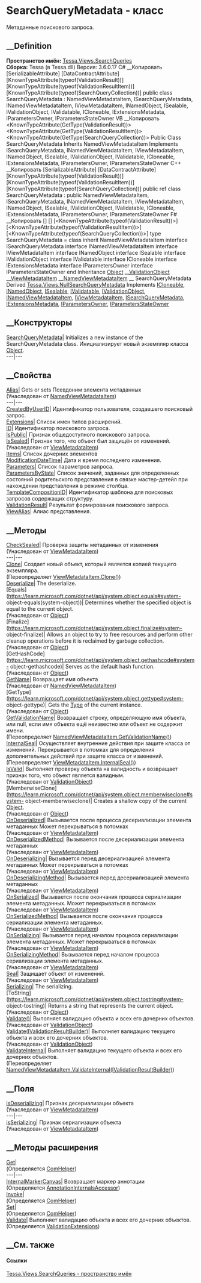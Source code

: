 # SearchQueryMetadata - класс
Метаданные поискового запроса.
## __Definition
 **Пространство имён:**
[Tessa.Views.SearchQueries](N_Tessa_Views_SearchQueries.htm)  
 **Сборка:** Tessa (в Tessa.dll) Версия: 3.6.0.17
C# __Копировать
    [SerializableAttribute]
    [DataContractAttribute]
    [KnownTypeAttribute(typeof(ValidationResult))]
    [KnownTypeAttribute(typeof(ValidationResultItem))]
    [KnownTypeAttribute(typeof(SearchQueryCollection))]
    public class SearchQueryMetadata : NamedViewMetadataItem, 
    	ISearchQueryMetadata, INamedViewMetadataItem, IViewMetadataItem, INamedObject, ISealable, 
    	IValidationObject, IValidatable, ICloneable, IExtensionsMetadata, IParametersOwner, 
    	IParametersStateOwner
VB __Копировать
    <SerializableAttribute>
    <DataContractAttribute>
    <KnownTypeAttribute(GetType(ValidationResult))>
    <KnownTypeAttribute(GetType(ValidationResultItem))>
    <KnownTypeAttribute(GetType(SearchQueryCollection))>
    Public Class SearchQueryMetadata
    	Inherits NamedViewMetadataItem
    	Implements ISearchQueryMetadata, INamedViewMetadataItem, IViewMetadataItem, INamedObject, 
    	ISealable, IValidationObject, IValidatable, ICloneable, IExtensionsMetadata, 
    	IParametersOwner, IParametersStateOwner
C++ __Копировать
    [SerializableAttribute]
    [DataContractAttribute]
    [KnownTypeAttribute(typeof(ValidationResult))]
    [KnownTypeAttribute(typeof(ValidationResultItem))]
    [KnownTypeAttribute(typeof(SearchQueryCollection))]
    public ref class SearchQueryMetadata : public NamedViewMetadataItem, 
    	ISearchQueryMetadata, INamedViewMetadataItem, IViewMetadataItem, INamedObject, ISealable, 
    	IValidationObject, IValidatable, ICloneable, IExtensionsMetadata, IParametersOwner, 
    	IParametersStateOwner
F# __Копировать
     [<SerializableAttribute>]
    [<DataContractAttribute>]
    [<KnownTypeAttribute(typeof(ValidationResult))>]
    [<KnownTypeAttribute(typeof(ValidationResultItem))>]
    [<KnownTypeAttribute(typeof(SearchQueryCollection))>]
    type SearchQueryMetadata = 
        class
            inherit NamedViewMetadataItem
            interface ISearchQueryMetadata
            interface INamedViewMetadataItem
            interface IViewMetadataItem
            interface INamedObject
            interface ISealable
            interface IValidationObject
            interface IValidatable
            interface ICloneable
            interface IExtensionsMetadata
            interface IParametersOwner
            interface IParametersStateOwner
        end
Inheritance
    [Object](https://learn.microsoft.com/dotnet/api/system.object) __[ValidationObject](T_Tessa_Platform_Validation_ValidationObject.htm) __[ViewMetadataItem](T_Tessa_Views_Metadata_ViewMetadataItem.htm) __[NamedViewMetadataItem](T_Tessa_Views_Metadata_NamedViewMetadataItem.htm) __ SearchQueryMetadata
Derived
[Tessa.Views.NullSearchQueryMetadata](T_Tessa_Views_NullSearchQueryMetadata.htm)
Implements
    [ICloneable](https://learn.microsoft.com/dotnet/api/system.icloneable), [INamedObject](T_Tessa_Platform_Collections_INamedObject.htm), [ISealable](T_Tessa_Platform_ISealable.htm), [IValidatable](T_Tessa_Platform_Validation_IValidatable.htm), [IValidationObject](T_Tessa_Platform_Validation_IValidationObject.htm), [INamedViewMetadataItem](T_Tessa_Views_Metadata_INamedViewMetadataItem.htm), [IViewMetadataItem](T_Tessa_Views_Metadata_IViewMetadataItem.htm), [ISearchQueryMetadata](T_Tessa_Views_SearchQueries_ISearchQueryMetadata.htm), [IExtensionsMetadata](T_Tessa_Views_Workplaces_IExtensionsMetadata.htm), [IParametersOwner](T_Tessa_Views_Workplaces_IParametersOwner.htm), [IParametersStateOwner](T_Tessa_Views_Workplaces_IParametersStateOwner.htm)
##  __Конструкторы
[SearchQueryMetadata](M_Tessa_Views_SearchQueries_SearchQueryMetadata__ctor.htm)|
Initializes a new instance of the SearchQueryMetadata class. Инициализирует
новый экземпляр класса
[Object](https://learn.microsoft.com/dotnet/api/system.object).  
---|---  
## __Свойства
[Alias](P_Tessa_Views_Metadata_NamedViewMetadataItem_Alias.htm)|  Gets or sets
Псевдоним элемента метаданных  
(Унаследован от
[NamedViewMetadataItem](T_Tessa_Views_Metadata_NamedViewMetadataItem.htm))  
---|---  
[CreatedByUserID](P_Tessa_Views_SearchQueries_SearchQueryMetadata_CreatedByUserID.htm)|
Идентификатор пользователя, создавшего поисковый запрос.  
[Extensions](P_Tessa_Views_SearchQueries_SearchQueryMetadata_Extensions.htm)|
Список имен типов расширений.  
[ID](P_Tessa_Views_SearchQueries_SearchQueryMetadata_ID.htm)|  Идентификатор
поискового запроса.  
[IsPublic](P_Tessa_Views_SearchQueries_SearchQueryMetadata_IsPublic.htm)|
Признак общедоступного поискового запроса.  
[IsSealed](P_Tessa_Views_Metadata_ViewMetadataItem_IsSealed.htm)| Признак
того, что объект был защищён от изменений.  
(Унаследован от
[ViewMetadataItem](T_Tessa_Views_Metadata_ViewMetadataItem.htm))  
[Items](P_Tessa_Views_SearchQueries_SearchQueryMetadata_Items.htm)|  Список
дочерних элементов  
[ModificationDateTime](P_Tessa_Views_SearchQueries_SearchQueryMetadata_ModificationDateTime.htm)|
Дата и время последнего изменения.  
[Parameters](P_Tessa_Views_SearchQueries_SearchQueryMetadata_Parameters.htm)|
Список параметров запроса.  
[ParametersByState](P_Tessa_Views_SearchQueries_SearchQueryMetadata_ParametersByState.htm)|
Список значений, заданных для определенных состояний родительского
представления в связке мастер-детейл при нахождении представления в режиме
столбца.  
[TemplateCompositionID](P_Tessa_Views_SearchQueries_SearchQueryMetadata_TemplateCompositionID.htm)|
Идентификатор шаблона для поисковых запросов содержащих структуру.  
[ValidationResult](P_Tessa_Views_SearchQueries_SearchQueryMetadata_ValidationResult.htm)|
Результат формирования поискового запроса.  
[ViewAlias](P_Tessa_Views_SearchQueries_SearchQueryMetadata_ViewAlias.htm)|
Алиас представления.  
## __Методы
[CheckSealed](M_Tessa_Views_Metadata_ViewMetadataItem_CheckSealed.htm)|
Проверка защиты метаданных от изменения  
(Унаследован от
[ViewMetadataItem](T_Tessa_Views_Metadata_ViewMetadataItem.htm))  
---|---  
[Clone](M_Tessa_Views_SearchQueries_SearchQueryMetadata_Clone.htm)|  Создает
новый объект, который является копией текущего экземпляра.  
(Переопределяет
[ViewMetadataItem.Clone()](M_Tessa_Views_Metadata_ViewMetadataItem_Clone.htm))  
[Deserialize](M_Tessa_Views_SearchQueries_SearchQueryMetadata_Deserialize.htm)|
The deserialize.  
[Equals](https://learn.microsoft.com/dotnet/api/system.object.equals#system-
object-equals\(system-object\))| Determines whether the specified object is
equal to the current object.  
(Унаследован от
[Object](https://learn.microsoft.com/dotnet/api/system.object))  
[Finalize](https://learn.microsoft.com/dotnet/api/system.object.finalize#system-
object-finalize)| Allows an object to try to free resources and perform other
cleanup operations before it is reclaimed by garbage collection.  
(Унаследован от
[Object](https://learn.microsoft.com/dotnet/api/system.object))  
[GetHashCode](https://learn.microsoft.com/dotnet/api/system.object.gethashcode#system-
object-gethashcode)| Serves as the default hash function.  
(Унаследован от
[Object](https://learn.microsoft.com/dotnet/api/system.object))  
[GetName](M_Tessa_Views_Metadata_NamedViewMetadataItem_GetName.htm)|
Возвращает имя объекта  
(Унаследован от
[NamedViewMetadataItem](T_Tessa_Views_Metadata_NamedViewMetadataItem.htm))  
[GetType](https://learn.microsoft.com/dotnet/api/system.object.gettype#system-
object-gettype)| Gets the
[Type](https://learn.microsoft.com/dotnet/api/system.type) of the current
instance.  
(Унаследован от
[Object](https://learn.microsoft.com/dotnet/api/system.object))  
[GetValidationName](M_Tessa_Views_SearchQueries_SearchQueryMetadata_GetValidationName.htm)|
Возвращает строку, определяющую имя объекта, или null, если имя объекта ещё
неизвестно или объект не содержит имени.  
(Переопределяет
[NamedViewMetadataItem.GetValidationName()](M_Tessa_Views_Metadata_NamedViewMetadataItem_GetValidationName.htm))  
[InternalSeal](M_Tessa_Views_SearchQueries_SearchQueryMetadata_InternalSeal.htm)|
Осуществляет внутренние действия при защите класса от изменений. Перекрывается
в потомках для определения дополнительных действий при защите класса от
изменений.  
(Переопределяет
[ViewMetadataItem.InternalSeal()](M_Tessa_Views_Metadata_ViewMetadataItem_InternalSeal.htm))  
[IsValid](M_Tessa_Platform_Validation_ValidationObject_IsValid.htm)| Выполняет
проверку объекта на валидность и возвращает признак того, что объект является
валидным.  
(Унаследован от
[ValidationObject](T_Tessa_Platform_Validation_ValidationObject.htm))  
[MemberwiseClone](https://learn.microsoft.com/dotnet/api/system.object.memberwiseclone#system-
object-memberwiseclone)| Creates a shallow copy of the current
[Object](https://learn.microsoft.com/dotnet/api/system.object).  
(Унаследован от
[Object](https://learn.microsoft.com/dotnet/api/system.object))  
[OnDeserialized](M_Tessa_Views_Metadata_ViewMetadataItem_OnDeserialized.htm)|
Вызывается после процесса десериализации элемента метаданных Может
перекрываться в потомках  
(Унаследован от
[ViewMetadataItem](T_Tessa_Views_Metadata_ViewMetadataItem.htm))  
[OnDeserializedMethod](M_Tessa_Views_Metadata_ViewMetadataItem_OnDeserializedMethod.htm)|
Вызывается после десериализации элемента метаданных  
(Унаследован от
[ViewMetadataItem](T_Tessa_Views_Metadata_ViewMetadataItem.htm))  
[OnDeserializing](M_Tessa_Views_Metadata_ViewMetadataItem_OnDeserializing.htm)|
Вызывается перед десериализацией элемента метаданных Может перекрываться в
потомках  
(Унаследован от
[ViewMetadataItem](T_Tessa_Views_Metadata_ViewMetadataItem.htm))  
[OnDeserializingMethod](M_Tessa_Views_Metadata_ViewMetadataItem_OnDeserializingMethod.htm)|
Вызывается перед десериализацией элемента метаданных  
(Унаследован от
[ViewMetadataItem](T_Tessa_Views_Metadata_ViewMetadataItem.htm))  
[OnSerialized](M_Tessa_Views_Metadata_ViewMetadataItem_OnSerialized.htm)|
Вызывается после окончания процесса сериализации элемента метаданных. Может
перекрываться в потомках  
(Унаследован от
[ViewMetadataItem](T_Tessa_Views_Metadata_ViewMetadataItem.htm))  
[OnSerializedMethod](M_Tessa_Views_Metadata_ViewMetadataItem_OnSerializedMethod.htm)|
Вызывается после окончания процесса сериализации элемента метаданных.  
(Унаследован от
[ViewMetadataItem](T_Tessa_Views_Metadata_ViewMetadataItem.htm))  
[OnSerializing](M_Tessa_Views_Metadata_ViewMetadataItem_OnSerializing.htm)|
Вызывается перед началом процесса сериализации элемента метаданных. Может
перекрываться в потомках  
(Унаследован от
[ViewMetadataItem](T_Tessa_Views_Metadata_ViewMetadataItem.htm))  
[OnSerializingMethod](M_Tessa_Views_Metadata_ViewMetadataItem_OnSerializingMethod.htm)|
Вызывается перед началом процесса сериализации элемента метаданных.  
(Унаследован от
[ViewMetadataItem](T_Tessa_Views_Metadata_ViewMetadataItem.htm))  
[Seal](M_Tessa_Views_Metadata_ViewMetadataItem_Seal.htm)| Защищает объект от
изменений.  
(Унаследован от
[ViewMetadataItem](T_Tessa_Views_Metadata_ViewMetadataItem.htm))  
[Serializing](M_Tessa_Views_SearchQueries_SearchQueryMetadata_Serializing.htm)|
The serializing.  
[ToString](https://learn.microsoft.com/dotnet/api/system.object.tostring#system-
object-tostring)| Returns a string that represents the current object.  
(Унаследован от
[Object](https://learn.microsoft.com/dotnet/api/system.object))  
[Validate()](M_Tessa_Platform_Validation_ValidationObject_Validate.htm)|
Выполняет валидацию объекта и всех его дочерних объектов.  
(Унаследован от
[ValidationObject](T_Tessa_Platform_Validation_ValidationObject.htm))  
[Validate(IValidationResultBuilder)](M_Tessa_Platform_Validation_ValidationObject_Validate_1.htm)|
Выполняет валидацию текущего объекта и всех его дочерних объектов.  
(Унаследован от
[ValidationObject](T_Tessa_Platform_Validation_ValidationObject.htm))  
[ValidateInternal](M_Tessa_Views_SearchQueries_SearchQueryMetadata_ValidateInternal.htm)|
Выполняет валидацию текущего объекта и всех его дочерних объектов.  
(Переопределяет
[NamedViewMetadataItem.ValidateInternal(IValidationResultBuilder)](M_Tessa_Views_Metadata_NamedViewMetadataItem_ValidateInternal.htm))  
##  __Поля
[isDeserializing](F_Tessa_Views_Metadata_ViewMetadataItem_isDeserializing.htm)|
Признак десериализации объекта  
(Унаследован от
[ViewMetadataItem](T_Tessa_Views_Metadata_ViewMetadataItem.htm))  
---|---  
[isSerializing](F_Tessa_Views_Metadata_ViewMetadataItem_isSerializing.htm)|
Признак сериализации объекта  
(Унаследован от
[ViewMetadataItem](T_Tessa_Views_Metadata_ViewMetadataItem.htm))  
##  __Методы расширения
[Get](M_Tessa_Extensions_Default_Client_EDS_ComHelper_Get.htm)|  
(Определяется
[ComHelper](T_Tessa_Extensions_Default_Client_EDS_ComHelper.htm))  
---|---  
[InternalMarkerCanvas](M_Tessa_UI_Views_Charting_Annotations_AnnotationInternalsAccessor_InternalMarkerCanvas.htm)|
Возвращает маркер аннотации  
(Определяется
[AnnotationInternalsAccessor](T_Tessa_UI_Views_Charting_Annotations_AnnotationInternalsAccessor.htm))  
[Invoke](M_Tessa_Extensions_Default_Client_EDS_ComHelper_Invoke.htm)|  
(Определяется
[ComHelper](T_Tessa_Extensions_Default_Client_EDS_ComHelper.htm))  
[Set](M_Tessa_Extensions_Default_Client_EDS_ComHelper_Set.htm)|  
(Определяется
[ComHelper](T_Tessa_Extensions_Default_Client_EDS_ComHelper.htm))  
[Validate](M_Tessa_Platform_Validation_ValidationExtensions_Validate.htm)|
Выполняет валидацию объекта и всех его дочерних объектов.  
(Определяется
[ValidationExtensions](T_Tessa_Platform_Validation_ValidationExtensions.htm))  
##  __См. также
#### Ссылки
[Tessa.Views.SearchQueries - пространство
имён](N_Tessa_Views_SearchQueries.htm)
